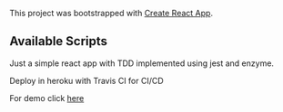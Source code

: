 This project was bootstrapped with [Create React App](https://github.com/facebook/create-react-app).

## Available Scripts

Just a simple react app with TDD implemented using jest and enzyme.

Deploy in heroku with Travis CI for CI/CD

For demo click [here](https://react-tdd-cicd.herokuapp.com/)
